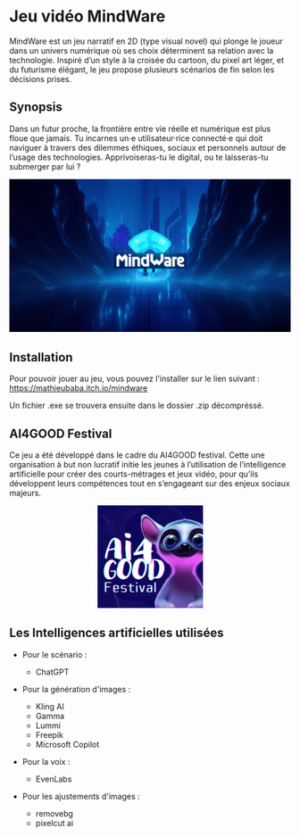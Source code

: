 # Jeu vidéo MindWare 
MindWare est un jeu narratif en 2D (type visual novel) qui plonge le joueur dans un univers numérique où ses choix déterminent sa relation avec la technologie. Inspiré d’un style à la croisée du cartoon, du pixel art léger, et du futurisme élégant, le jeu propose plusieurs scénarios de fin selon les décisions prises.

## Synopsis 
Dans un futur proche, la frontière entre vie réelle et numérique est plus floue que jamais. Tu incarnes un·e utilisateur·rice connecté·e qui doit naviguer à travers des dilemmes éthiques, sociaux et personnels autour de l’usage des technologies. Apprivoiseras-tu le digital, ou te laisseras-tu submerger par lui ?

<p align="center">
  <img src="image/mindware.png" />
</p>

## Installation
Pour pouvoir jouer au jeu, vous pouvez l'installer sur le lien suivant : https://mathieubaba.itch.io/mindware

Un fichier .exe se trouvera ensuite dans le dossier .zip décompréssé.

## AI4GOOD Festival
Ce jeu a été développé dans le cadre du AI4GOOD festival. Cette une organisation à but non lucratif initie les jeunes à l’utilisation de l’intelligence artificielle pour créer des courts-métrages et jeux vidéo, pour qu’ils développent leurs compétences tout en s’engageant sur des enjeux sociaux majeurs.
<p align="center">
  <img src="image/ai4good.png" />
</p>

## Les Intelligences artificielles utilisées 
* Pour le scénario : 
  - ChatGPT
    
* Pour la génération d'images :
  - Kling AI
  - Gamma
  - Lummi
  - Freepik
  - Microsoft Copilot

* Pour la voix :
  - EvenLabs

* Pour les ajustements d'images :
  - removebg
  - pixelcut ai

